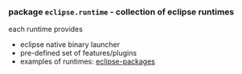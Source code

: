 
### package `eclipse.runtime` - collection of eclipse runtimes

each runtime provides 
* eclipse native binary launcher
* pre-defined set of features/plugins
* examples of runtimes: [eclipse-packages](https://www.eclipse.org/downloads/eclipse-packages/)
